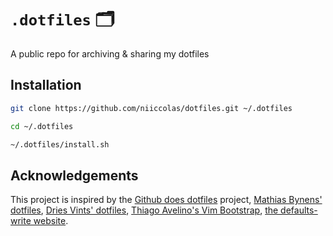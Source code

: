# `.dotfiles` 🗂

A public repo for archiving & sharing my dotfiles

## Installation

```sh
git clone https://github.com/niiccolas/dotfiles.git ~/.dotfiles

cd ~/.dotfiles

~/.dotfiles/install.sh
```

## Acknowledgements

This project is inspired by the [Github does dotfiles](https://dotfiles.github.io/) project,
 [Mathias Bynens' dotfiles](https://mths.be/macos), [Dries Vints' dotfiles](https://github.com/driesvints/dotfiles), [Thiago Avelino's Vim Bootstrap](https://github.com/avelino/vim-bootstrap), [the defaults-write website](https://www.defaults-write.com/).
